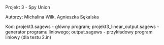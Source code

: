 Projekt 3 - Spy Union

Autorzy: Michalina Wilk, Agnieszka Sękalska

Kod:  projekt3.sagews - główny program;
      projekt3_linear_output.sagews - generator programu liniowego;
      output.sagews - przykładowy program liniowy (dla testu 2.in)
